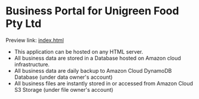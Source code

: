 <h1>Business Portal for Unigreen Food Pty Ltd</h1>

Preview link: <a target=_blank href=https://vmiis.github.io/Unigreen-Food-Pty-Ltd/>index.html</a>

<ul>
<li>This application can be hosted on any HTML server.</li>
<li>All business data are stored in a Database hosted on Amazon cloud infrastructure.</li>
<li>All business data are daily backup to Amazon Cloud DynamoDB Database (under data owner's account)</li>
<li>All business files are instantly stored in or accessed from Amazon Cloud S3 Storage (under file owner's account)</li>
</ul>
